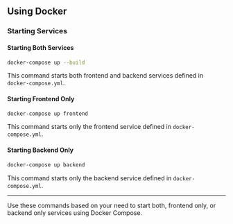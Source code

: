 ## Using Docker

### Starting Services

#### Starting Both Services

```bash
docker-compose up --build
```

This command starts both frontend and backend services defined in `docker-compose.yml`.

#### Starting Frontend Only

```bash
docker-compose up frontend
```

This command starts only the frontend service defined in `docker-compose.yml`.

#### Starting Backend Only

```bash
docker-compose up backend
```

This command starts only the backend service defined in `docker-compose.yml`.

---

Use these commands based on your need to start both, frontend only, or backend only services using Docker Compose.